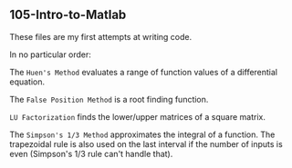 105-Intro-to-Matlab
-------------------
These files are my first attempts at writing code.

In no particular order:

The `Huen's Method` evaluates a range of function values of a differential equation.

The `False Position Method` is a root finding function.

`LU Factorization` finds the lower/upper matrices of a square matrix.

The `Simpson's 1/3 Method` approximates the integral of a function. 
The trapezoidal rule is also used on the last interval if the number of inputs is even (Simpson's 1/3 rule can't handle that).
